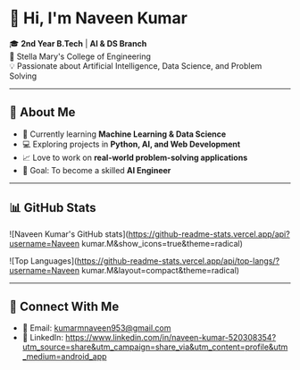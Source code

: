 # 👋 Hi, I'm Naveen Kumar  

🎓 **2nd Year B.Tech** | **AI & DS Branch**  
🏫 Stella Mary's College of Engineering  
💡 Passionate about Artificial Intelligence, Data Science, and Problem Solving  

---

## 🚀 About Me  
- 🌱 Currently learning **Machine Learning & Data Science**  
- 💻 Exploring projects in **Python, AI, and Web Development**  
- 📈 Love to work on **real-world problem-solving applications**  
- 🎯 Goal: To become a skilled **AI Engineer**  

---

## 📊 GitHub Stats  
 ![Naveen Kumar's GitHub stats](https://github-readme-stats.vercel.app/api?username=Naveen kumar.M&show_icons=true&theme=radical)

![Top Languages](https://github-readme-stats.vercel.app/api/top-langs/?username=Naveen kumar.M&layout=compact&theme=radical)  

---

## 🔗 Connect With Me  
- 📧 Email: kumarmnaveen953@gmail.com
- 💼 LinkedIn: https://www.linkedin.com/in/naveen-kumar-520308354?utm_source=share&utm_campaign=share_via&utm_content=profile&utm_medium=android_app

